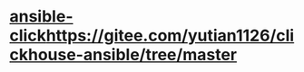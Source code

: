# [ansible-click](https://gitee.com/yutian1126/clickhouse-ansible/tree/master)https://gitee.com/yutian1126/clickhouse-ansible/tree/master
